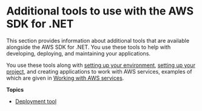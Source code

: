 # Additional tools to use with the AWS SDK for \.NET<a name="net-dg-additional-tools"></a>

This section provides information about additional tools that are available alongside the AWS SDK for \.NET\. You use these tools to help with developing, deploying, and maintaining your applications\.

You use these tools along with [setting up your environment](net-dg-setup.md), [setting up your project](net-dg-config.md), and creating applications to work with AWS services, examples of which are given in [Working with AWS services](tutorials-examples.md)\.

**Topics**
+ [Deployment tool](deployment-tool.md)